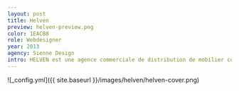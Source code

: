```yaml
---
layout: post
title: Helven
preview: helven-preview.png
color: 1EACB8
role: Webdesigner
year: 2013
agency: Sienne Design
intro: HELVEN est une agence commerciale de distribution de mobilier contemporain.
---
```





![_config.yml]({{ site.baseurl }}/images/helven/helven-cover.png)
